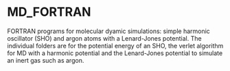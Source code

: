 # MD_FORTRAN
FORTRAN programs for molecular dyamic simulations: simple harmonic oscillator (SHO) and argon atoms with a Lenard-Jones potential.
The individual folders are for the potential energy of an SHO, the verlet algorithm for MD with a harmonic potential and the Lenard-Jones potential to simulate an inert gas such as argon.
